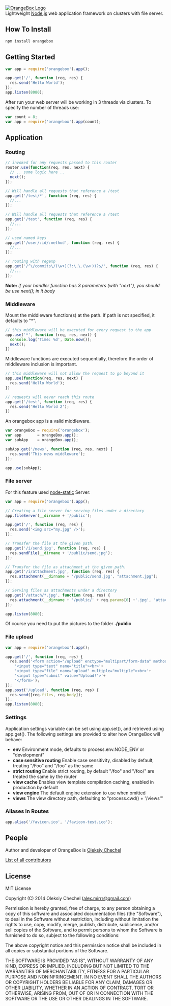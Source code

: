 [![OrangeBox Logo](http://msrv.su/i/OrangeBox.png)](https://github.com/mirrr/orangebox)   
Lightweight [Node.js](http://nodejs.org) web application framework on clusters with file server.
   
   

## How To Install   
```bash
npm install orangebox
```

   

## Getting Started
```js
var app = require('orangebox').app();

app.get('/', function (req, res) {
  res.send('Hello World');
});
app.listen(8080);
```
   

After run your web server will be working in 3 threads via clusters. To specify the number of threads use:   

```js
var count = 8;
var app = require('orangebox').app(count);
```
    
    
    
## Application    
  
  
### Routing

```js
// invoked for any requests passed to this router
router.use(function(req, res, next) {
  // .. some logic here ..
  next();
});

// Will handle all requests that reference a /test
app.get('/test/*', function (req, res) {
  //...
});

// Will handle all requests that reference a /test
app.get('/test', function (req, res) {
  //...
});

// used named keys
app.get('/user/:id/:method', function (req, res) {
  //...
});

// routing with regexp
app.get('/^\/commits\/(\w+)(?:\.\.(\w+))?$/', function (req, res) {
  //...
});
```
**Note:** *if your handler function has 3 parameters (with "next"), you should be use next(); in it body*   
   
   
### Middleware 
Mount the middleware function(s) at the path. If path is not specified, it defaults to "*".   
    
```js
// this middleware will be executed for every request to the app
app.use('*', function (req, res, next) {
  console.log('Time: %d', Date.now());
  next();
})
```
    
Middleware functions are executed sequentially, therefore the order of middleware inclusion is important.
    
```js
// this middleware will not allow the request to go beyond it
app.use(function(req, res, next) {
  res.send('Hello World');
})

// requests will never reach this route
app.get('/test', function (req, res) {
  res.send('Hello World 2');
})
```
    
An orangebox app is a valid middleware.
    
```js
var orangeBox = require('orangebox');
var app       = orangeBox.app();
var subApp    = orangeBox.app();

subApp.get('/news', function (req, res, next) {
  res.send('This news middleware');
});

app.use(subApp);
```
    
    

### File server
For this feature used [node-static](https://github.com/cloudhead/node-static) Server:
```js
var app = require('orangebox').app();

// Creating a file server for serving files under a directory
app.fileServer(__dirname + '/public');

app.get('/', function (req, res) {
  res.send('<img src="my.jpg" />');
});

// Transfer the file at the given path.  
app.get('/i/send.jpg', function (req, res) {
  res.sendFile(__dirname + '/public/send.jpg');
});

// Transfer the file as attachment at the given path. 
app.get('/i/attachment.jpg', function (req, res) {
  res.attachment(__dirname + '/public/send.jpg', "attachment.jpg");
});

// Serving files as attachments under a directory 
app.get('/attach/*.jpg', function (req, res) {
  res.attachment(__dirname + '/public/' + req.params[0] +'.jpg', "attachment-" + req.params[0] + ".jpg");
});

app.listen(8080);
```
Of course you need to put the pictures to the folder **./public**   

   
### File upload  
```js
var app = require('orangebox').app();

app.get('/', function (req, res) {
  res.send('<form action="/upload" enctype="multipart/form-data" method="post">'+
    '<input type="text" name="title"><br>'+
    '<input type="file" name="upload" multiple="multiple"><br>'+
    '<input type="submit" value="Upload!">'+
    '</form>');
});
app.post('/upload', function (req, res) {
  res.send([req.files, req.body]);
});
app.listen(8080);
```


### Settings
Application settings variable can be set using app.set(), and retrieved using app.get(). The following settings are provided to alter how OrangeBox will behave:

* **env** Environment mode, defaults to process.env.NODE_ENV or "development"
* **case sensitive routing** Enable case sensitivity, disabled by default, treating "/Foo" and "/foo" as the same
* **strict routing** Enable strict routing, by default "/foo" and "/foo/" are treated the same by the router
* **view cache** Enables view template compilation caching, enabled in production by default
* **view engine** The default engine extension to use when omitted
* **views** The view directory path, defaulting to "process.cwd() + '/views'"   
   
   
### Aliases In Routes

```js
app.alias('/favicon.ico', '/favicon-test.ico');
```
   
   
   
## People

Author and developer of OrangeBox is [Oleksiy Chechel](https://github.com/mirrr)   
   
[List of all contributors](https://github.com/mirrr/orangebox/graphs/contributors)



## License
   
MIT License   
   
Copyright (C) 2014 Oleksiy Chechel (alex.mirrr@gmail.com)   
   
Permission is hereby granted, free of charge, to any person obtaining a copy of this software and associated documentation files (the "Software"), to deal in the Software without restriction, including without limitation the rights to use, copy, modify, merge, publish, distribute, sublicense, and/or sell copies of the Software, and to permit persons to whom the Software is furnished to do so, subject to the following conditions:   
   
The above copyright notice and this permission notice shall be included in all copies or substantial portions of the Software.   
   
THE SOFTWARE IS PROVIDED "AS IS", WITHOUT WARRANTY OF ANY KIND, EXPRESS OR IMPLIED, INCLUDING BUT NOT LIMITED TO THE WARRANTIES OF MERCHANTABILITY, FITNESS FOR A PARTICULAR PURPOSE AND NONINFRINGEMENT. IN NO EVENT SHALL THE AUTHORS OR COPYRIGHT HOLDERS BE LIABLE FOR ANY CLAIM, DAMAGES OR OTHER LIABILITY, WHETHER IN AN ACTION OF CONTRACT, TORT OR OTHERWISE, ARISING FROM, OUT OF OR IN CONNECTION WITH THE SOFTWARE OR THE USE OR OTHER DEALINGS IN THE SOFTWARE.
